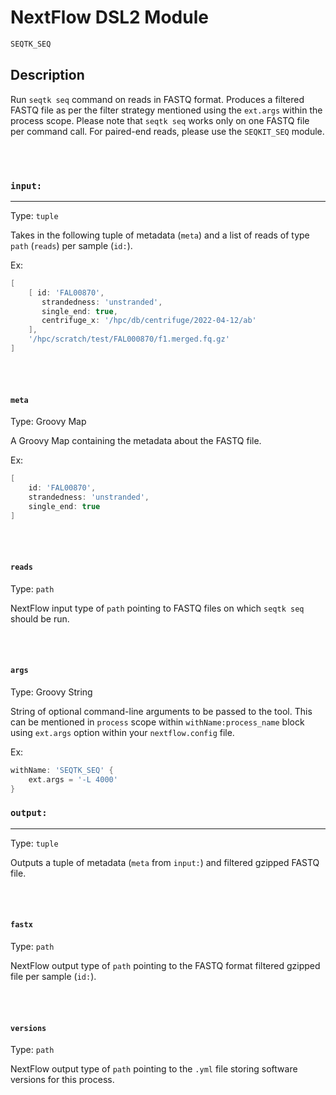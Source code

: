 # NextFlow DSL2 Module

```bash
SEQTK_SEQ
```

## Description

Run `seqtk seq` command on reads in FASTQ format. Produces a filtered FASTQ file as per the filter strategy mentioned using the `ext.args` within the process scope. Please note that `seqtk seq` works only on one FASTQ file per command call. For paired-end reads, please use the `SEQKIT_SEQ` module.

\
&nbsp;

### `input:`

___

Type: `tuple`

Takes in the following tuple of metadata (`meta`) and a list of reads of type `path` (`reads`) per sample (`id:`).

Ex:

```groovy
[ 
    [ id: 'FAL00870',
       strandedness: 'unstranded',
       single_end: true,
       centrifuge_x: '/hpc/db/centrifuge/2022-04-12/ab'
    ],
    '/hpc/scratch/test/FAL000870/f1.merged.fq.gz'
]
```

\
&nbsp;

#### `meta`

Type: Groovy Map

A Groovy Map containing the metadata about the FASTQ file.

Ex:

```groovy
[ 
    id: 'FAL00870',
    strandedness: 'unstranded',
    single_end: true
]
```

\
&nbsp;

#### `reads`

Type: `path`

NextFlow input type of `path` pointing to FASTQ files on which `seqtk seq` should be run.

\
&nbsp;

#### `args`

Type: Groovy String

String of optional command-line arguments to be passed to the tool. This can be mentioned in `process` scope within `withName:process_name` block using `ext.args` option within your `nextflow.config` file.

Ex:

```groovy
withName: 'SEQTK_SEQ' {
    ext.args = '-L 4000'
}
```

### `output:`

___

Type: `tuple`

Outputs a tuple of metadata (`meta` from `input:`) and filtered gzipped FASTQ file.

\
&nbsp;

#### `fastx`

Type: `path`

NextFlow output type of `path` pointing to the FASTQ format filtered gzipped file per sample (`id:`).

\
&nbsp;

#### `versions`

Type: `path`

NextFlow output type of `path` pointing to the `.yml` file storing software versions for this process.
